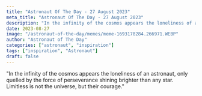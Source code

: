 ```yaml
---
title: "Astronaut Of The Day - 27 August 2023"
meta_title: "Astronaut Of The Day - 27 August 2023"
description: "In the infinity of the cosmos appears the loneliness of an astronaut, only quelled by the force of perseverance shining brighter than any star. Limitless is not the universe, but their courage."
date: 2023-08-27
image: "/astronaut-of-the-day/memes/meme-1693178284.266971.WEBP"
author: "Astronaut of The Day"
categories: ["astronaut", "inspiration"]
tags: ["inspiration", "Astronaut"]
draft: false
---
```

"In the infinity of the cosmos appears the loneliness of an astronaut, only quelled by the force of perseverance shining brighter than any star. Limitless is not the universe, but their courage."
        